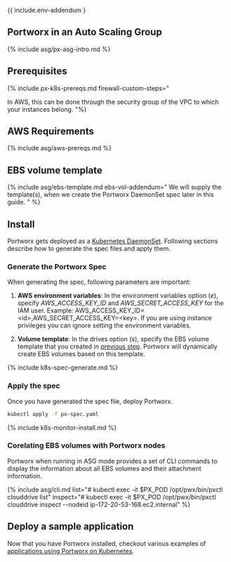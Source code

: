 {{ include.env-addendum }

## Portworx in an Auto Scaling Group

{% include asg/px-asg-intro.md %}

## Prerequisites

{% include px-k8s-prereqs.md firewall-custom-steps="

In AWS, this can be done through the security group of the VPC to which your instances belong.
"%}

## AWS Requirements

{% include asg/aws-prereqs.md %}

## EBS volume template

{% include asg/ebs-template.md ebs-vol-addendum="
We will supply the template(s), when we create the Portworx DaemonSet spec later in this guide.
"
%}

## Install

Portworx gets deployed as a [Kubernetes DaemonSet](https://kubernetes.io/docs/concepts/workloads/controllers/daemonset/). Following sections describe how to generate the spec files and apply them.

### Generate the Portworx Spec

When generating the spec, following parameters are important:
1. __AWS environment variables__: In the environment variables option (_e_), specify _AWS\_ACCESS\_KEY\_ID_ and _AWS\_SECRET\_ACCESS\_KEY_ for the IAM user. Example: AWS_ACCESS_KEY_ID=\<id>,AWS_SECRET_ACCESS_KEY=\<key>. If you are using instance privileges you can ignore setting the environment variables.

2. __Volume template__: In the drives option (_s_), specify the EBS volume template that you created in [previous step](#ebs-volume-template). Portworx will dynamically create EBS volumes based on this template.

{% include k8s-spec-generate.md %}

### Apply the spec

Once you have generated the spec file, deploy Portworx.
```bash
kubectl apply -f px-spec.yaml
```

{% include k8s-monitor-install.md %}

### Corelating EBS volumes with Portworx nodes

Portworx when running in ASG mode provides a set of CLI commands to display the information about all EBS volumes
and their attachment information.

{% include asg/cli.md list="# kubectl exec -it $PX_POD /opt/pwx/bin/pxctl clouddrive list" inspect="# kubectl exec -it $PX_POD /opt/pwx/bin/pxctl clouddrive inspect --nodeid ip-172-20-53-168.ec2.internal" %}

## Deploy a sample application

Now that you have Portworx installed, checkout various examples of [applications using Portworx on Kubernetes](/scheduler/kubernetes/k8s-px-app-samples.html).